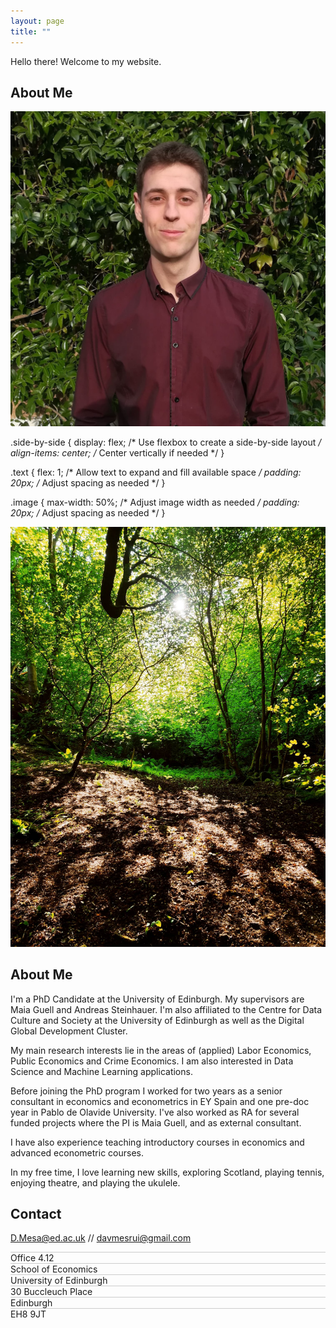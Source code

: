 ```yaml
---
layout: page
title: ""
---
```


<style>
.sentence-line {
    border-bottom: 1px solid #ccc; Introduces a line between setences */
    margin-bottom: 5px; /* Adjust the spacing as needed */
}
</style>

<div class="side-by-side">
  <div class="text">
    <p>Hello there! Welcome to my website.</p>
    <h2>About Me</h2>
  </div>
  <div class="image">
    <img src="/images/dmr_gimage.jpg" alt="Pic of David">
  </div>
</div>

.side-by-side {
  display: flex; /* Use flexbox to create a side-by-side layout */
  align-items: center; /* Center vertically if needed */
}

.text {
  flex: 1; /* Allow text to expand and fill available space */
  padding: 20px; /* Adjust spacing as needed */
}

.image {
  max-width: 50%; /* Adjust image width as needed */
  padding: 20px; /* Adjust spacing as needed */
}

![Costorphine](/images/foto_1.jpg)

## About Me

I'm a PhD Candidate at the University of Edinburgh. My supervisors are Maia Guell and Andreas Steinhauer. I'm also affiliated to the Centre for Data Culture and Society at the University of Edinburgh as well as the Digital Global Development Cluster.

My main research interests lie in the areas of (applied) Labor Economics, Public Economics and Crime Economics. I am also interested in Data Science and Machine Learning applications.

Before joining the PhD program I worked for two years as a senior consultant in economics and econometrics in EY Spain and one pre-doc year in Pablo de Olavide University. I've also worked as RA for several funded projects where the PI is Maia Guell, and as external consultant.

I have also experience teaching introductory courses in economics and advanced econometric courses.

In my free time, I love learning new skills, exploring Scotland, playing tennis, enjoying theatre, and playing the ukulele.


## Contact

D.Mesa@ed.ac.uk // davmesrui@gmail.com
<div class="sentence-line"></div>
Office 4.12
<div class="sentence-line"></div>
School of Economics
<div class="sentence-line"></div>
University of Edinburgh
<div class="sentence-line"></div>
30 Buccleuch Place
<div class="sentence-line"></div>
Edinburgh
<div class="sentence-line"></div>
EH8 9JT
